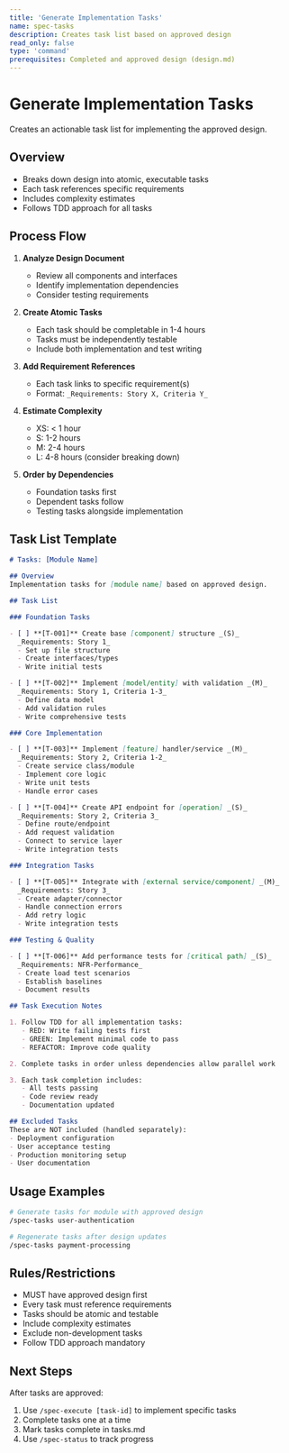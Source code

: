 ```yaml
---
title: 'Generate Implementation Tasks'
name: spec-tasks
description: Creates task list based on approved design
read_only: false
type: 'command'
prerequisites: Completed and approved design (design.md)
---
```


# Generate Implementation Tasks

Creates an actionable task list for implementing the approved design.

## Overview

- Breaks down design into atomic, executable tasks
- Each task references specific requirements
- Includes complexity estimates
- Follows TDD approach for all tasks

## Process Flow

1. **Analyze Design Document**
   - Review all components and interfaces
   - Identify implementation dependencies
   - Consider testing requirements

2. **Create Atomic Tasks**
   - Each task should be completable in 1-4 hours
   - Tasks must be independently testable
   - Include both implementation and test writing

3. **Add Requirement References**
   - Each task links to specific requirement(s)
   - Format: `_Requirements: Story X, Criteria Y_`

4. **Estimate Complexity**
   - XS: < 1 hour
   - S: 1-2 hours
   - M: 2-4 hours
   - L: 4-8 hours (consider breaking down)

5. **Order by Dependencies**
   - Foundation tasks first
   - Dependent tasks follow
   - Testing tasks alongside implementation

## Task List Template

```markdown
# Tasks: [Module Name]

## Overview
Implementation tasks for [module name] based on approved design.

## Task List

### Foundation Tasks

- [ ] **[T-001]** Create base [component] structure _(S)_
  _Requirements: Story 1_
  - Set up file structure
  - Create interfaces/types
  - Write initial tests

- [ ] **[T-002]** Implement [model/entity] with validation _(M)_
  _Requirements: Story 1, Criteria 1-3_
  - Define data model
  - Add validation rules
  - Write comprehensive tests

### Core Implementation

- [ ] **[T-003]** Implement [feature] handler/service _(M)_
  _Requirements: Story 2, Criteria 1-2_
  - Create service class/module
  - Implement core logic
  - Write unit tests
  - Handle error cases

- [ ] **[T-004]** Create API endpoint for [operation] _(S)_
  _Requirements: Story 2, Criteria 3_
  - Define route/endpoint
  - Add request validation
  - Connect to service layer
  - Write integration tests

### Integration Tasks

- [ ] **[T-005]** Integrate with [external service/component] _(M)_
  _Requirements: Story 3_
  - Create adapter/connector
  - Handle connection errors
  - Add retry logic
  - Write integration tests

### Testing & Quality

- [ ] **[T-006]** Add performance tests for [critical path] _(S)_
  _Requirements: NFR-Performance_
  - Create load test scenarios
  - Establish baselines
  - Document results

## Task Execution Notes

1. Follow TDD for all implementation tasks:
   - RED: Write failing tests first
   - GREEN: Implement minimal code to pass
   - REFACTOR: Improve code quality

2. Complete tasks in order unless dependencies allow parallel work

3. Each task completion includes:
   - All tests passing
   - Code review ready
   - Documentation updated

## Excluded Tasks
These are NOT included (handled separately):
- Deployment configuration
- User acceptance testing
- Production monitoring setup
- User documentation
```

## Usage Examples

```bash
# Generate tasks for module with approved design
/spec-tasks user-authentication

# Regenerate tasks after design updates
/spec-tasks payment-processing
```

## Rules/Restrictions

- MUST have approved design first
- Every task must reference requirements
- Tasks should be atomic and testable
- Include complexity estimates
- Exclude non-development tasks
- Follow TDD approach mandatory

## Next Steps

After tasks are approved:
1. Use `/spec-execute [task-id]` to implement specific tasks
2. Complete tasks one at a time
3. Mark tasks complete in tasks.md
4. Use `/spec-status` to track progress